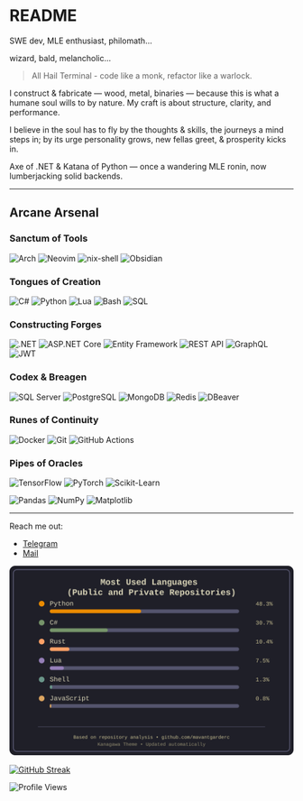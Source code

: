 # README

SWE dev, MLE enthusiast, philomath...

wizard, bald, melancholic...

> All Hail Terminal - code like a monk, refactor like a warlock.

I construct & fabricate — wood, metal, binaries — because this is what a humane soul wills to by nature. My craft is about structure, clarity, and performance.

I believe in the soul has to fly by the thoughts & skills, the journeys a mind steps in; by its urge personality grows, new fellas greet, & prosperity kicks in.

Axe of .NET & Katana of Python — once a wandering MLE ronin, now lumberjacking solid backends.

---

## Arcane Arsenal

### Sanctum of Tools
![Arch](https://img.shields.io/badge/Arch_Linux-1793D1?style=for-the-badge&color=957FB8)
![Neovim](https://img.shields.io/badge/NeoVim-57A143?style=for-the-badge&color=624C83)
![nix-shell](https://img.shields.io/badge/nix--shell-5277C3?style=for-the-badge&color=B8B4D0)
![Obsidian](https://img.shields.io/badge/Obsidian-483699?style=for-the-badge&color=766B90)

### Tongues of Creation
![C#](https://img.shields.io/badge/C%23-239120?style=for-the-badge&color=76946A)
![Python](https://img.shields.io/badge/Python-3776AB?style=for-the-badge&color=E98A00)
![Lua](https://img.shields.io/badge/Lua-2C2D72?style=for-the-badge&color=D9A594)
![Bash](https://img.shields.io/badge/Bash-4EAA25?style=for-the-badge&color=C4746E)
![SQL](https://img.shields.io/badge/SQL-4479A1?style=for-the-badge&color=FF5D62)

### Constructing Forges
![.NET](https://img.shields.io/badge/.NET-5C2D91?style=for-the-badge&color=56A06A)
![ASP.NET Core](https://img.shields.io/badge/ASP.NET%20Core-5C2D91?style=for-the-badge&color=6F894E)
![Entity Framework](https://img.shields.io/badge/Entity_Framework-5C2D91?style=for-the-badge&color=6E915F)
![REST API](https://img.shields.io/badge/REST_API-lightgrey?style=for-the-badge&color=727169)
![GraphQL](https://img.shields.io/badge/GraphQL-E10098?style=for-the-badge&color=D27E99)
![JWT](https://img.shields.io/badge/JWT-24292F?style=for-the-badge&color=2A2A37)

### Codex & Breagen
![SQL Server](https://img.shields.io/badge/SQL_Server-CC2927?style=for-the-badge&color=B35B79)
![PostgreSQL](https://img.shields.io/badge/PostgreSQL-316192?style=for-the-badge&color=AC7085)
![MongoDB](https://img.shields.io/badge/MongoDB-47A248?style=for-the-badge&color=98BB6C)
![Redis](https://img.shields.io/badge/Redis-DD0000?style=for-the-badge&color=C34043)
![DBeaver](https://img.shields.io/badge/DBeaver-382923?style=for-the-badge&color=D27E99)

### Runes of Continuity
![Docker](https://img.shields.io/badge/Docker-2496ED?style=for-the-badge&color=6693BF)
![Git](https://img.shields.io/badge/Git-F05032?style=for-the-badge&color=618BB6)
![GitHub Actions](https://img.shields.io/badge/GitHub_Actions-2088FF?style=for-the-badge&color=7E9CD8)

### Pipes of Oracles
![TensorFlow](https://img.shields.io/badge/TensorFlow-FF6F00?style=for-the-badge&color=FF9E3B)
![PyTorch](https://img.shields.io/badge/PyTorch-EE4C2C?style=for-the-badge&color=E82424)
![Scikit-Learn](https://img.shields.io/badge/scikit--learn-F7931E?style=for-the-badge&color=DE9800)

![Pandas](https://img.shields.io/badge/Pandas-150458?style=for-the-badge&color=658594)
![NumPy](https://img.shields.io/badge/NumPy-013243?style=for-the-badge&color=7AA89F)
![Matplotlib](https://img.shields.io/badge/Matplotlib-11557C?style=for-the-badge&color=7FB4CA)

---

Reach me out:
- [Telegram](https://t.me/maninava)
- [Mail](mailto:manihabibinava@gmail.com)

![Language Stats](https://raw.githubusercontent.com/mavantgarderc/RepositoryScanner/main/assets/languages.svg)

[![GitHub Streak](https://streak-stats.demolab.com/?user=mavantgarderc&theme=onedark-duo)](https://git.io/streak-stats)

![Profile Views](https://komarev.com/ghpvc/?username=ManiHNava&color=red&style=for-the-badge&label=Visited+by)
